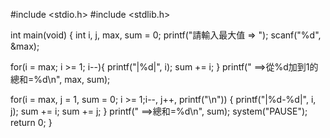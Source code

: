 #include <stdio.h>
#include <stdlib.h>

int main(void)
{
  int i, j, max, sum = 0;
  printf("請輸入最大值 => ");
  scanf("%d", &max);
  
  for(i = max; i >= 1; i--){
        printf("|%d|", i);
        sum += i;
}
  printf(" ==>從%d加到1的總和=%d\n", max, sum);
  
  for(i = max, j = 1, sum = 0; i >= 1;i--, j++, printf("\n"))
{
       printf("|%d-%d|", i, j);
       sum += i;
       sum += j;
       }
       printf(" ==>總和=%d\n", sum);
       system("PAUSE");
       return 0;
} 
